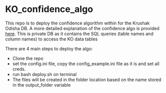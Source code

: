 # KO_confidence_algo


This repo is to deploy the confidence algorithm within for the Krushak Odisha DB. A more detailed explanation of the confidence algo is provided [here](https://github.com/DataGov-SamagraX/KO_confidence_algo/blob/main/doc/Introduction.md). This is private DB as it contains the SQL queries (table names and column names) to access the KO data tables


There are 4 main steps to deploy the algo: 
- Clone the repo
- set the config.ini file, copy the config_example.ini file as it is and set all creds.
- run bash deploy.sh on terminal 
- The files will be created in the folder location based on the name stored in the output_folder variable 




